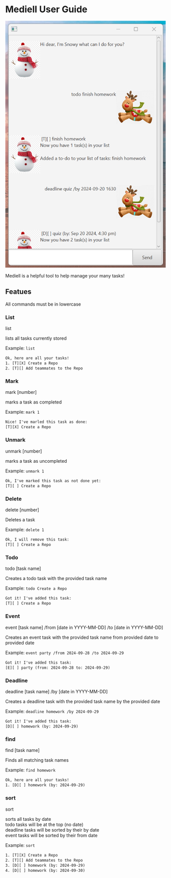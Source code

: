 # Mediell User Guide

![Ui](Ui.png)

Mediell is a helpful tool to help manage your many tasks!

## Featues

All commands must be in lowercase

### List

list

lists all tasks currently stored

Example: `list`

```
Ok, here are all your tasks!
1. [T][X] Create a Repo
2. [T][] Add teammates to the Repo
```

### Mark

mark [number]

marks a task as completed

Example: `mark 1`

```
Nice! I've marled this task as done:
[T][X] Create a Repo
```

### Unmark

unmark [number]

marks a task as uncompleted

Example: `unmark 1`

```
Ok, I've marked this task as not done yet:
[T][ ] Create a Repo
```

### Delete

delete [number]

Deletes a task

Example: `delete 1`

```
Ok, I will remove this task:
[T][ ] Create a Repo
```

### Todo

todo [task name]

Creates a todo task with the provided task name

Example: `todo Create a Repo`

```
Got it! I've added this task:
[T][ ] Create a Repo
```

### Event

event [task name] /from [date in YYYY-MM-DD] /to [date in YYYY-MM-DD]

Creates an event task with the provided task name from provided date to provided date

Example: `event party /from 2024-09-28 /to 2024-09-29`

```
Got it! I've added this task:
[E][ ] party (from: 2024-09-28 to: 2024-09-29)
```

### Deadline

deadline [task name] /by [date in YYYY-MM-DD]

Creates a deadline task with the provided task name by the provided date

Example: `deadline homework /by 2024-09-29`

```
Got it! I've added this task:
[D][ ] homework (by: 2024-09-29)
```

### find

find [task name]

Finds all matching task names

Example: `find homework`

```
Ok, here are all your tasks!
1. [D][ ] homework (by: 2024-09-29)
```

### sort

sort

sorts all tasks by date  
todo tasks will be at the top (no date)  
deadline tasks will be sorted by their by date  
event tasks will be sorted by their from date  

Example: `sort`

```
1. [T][X] Create a Repo
2. [T][] Add teammates to the Repo
3. [D][ ] homework (by: 2024-09-29)
4. [D][ ] homework (by: 2024-09-30)
```